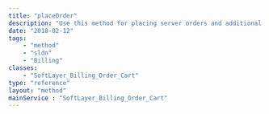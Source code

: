 ```yaml
---
title: "placeOrder"
description: "Use this method for placing server orders and additional services orders. The same applies for this as with verifyOrder. Send in the SoftLayer_Container_Product_Order_Hardware_Server for server orders. In addition to verifying the order, placeOrder() also makes an initial authorization on the SoftLayer_Account tied to this order, if a credit card is on file. If the account tied to this order is a paypal customer, an URL will also be returned to the customer. After placing the order, you must go to this URL to finish the authorization process. This tells paypal that you indeed want to place the order. After going to this URL, it will direct you back to a SoftLayer webpage that tells us you have finished the process. After this, it will go to sales for final approval. "
date: "2018-02-12"
tags:
    - "method"
    - "sldn"
    - "Billing"
classes:
    - "SoftLayer_Billing_Order_Cart"
type: "reference"
layout: "method"
mainService : "SoftLayer_Billing_Order_Cart"
---
```

